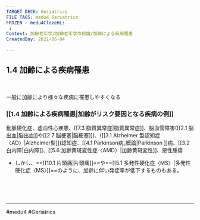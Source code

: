 ```yaml
---
TARGET DECK: Geriatrics
FILE TAGS: medu4 Geriatrics
FROZEN - medu4ClozeHL:
 : 
Context: 加齢老年学/加齢老年学の総論/加齢による疾病罹患
CreatedDay: 2021-06-04

---
```


## 1.4 加齢による疾病罹患

<br>

一般に加齢により様々な疾病に罹患しやすくなる
### [[1.4 加齢による疾病罹患|加齢がリスク要因となる疾病の例]]
動脈硬化症、虚血性心疾患、[[7.3 脂質異常症|脂質異常症]]、脳血管障害([[2.1 脳出血|脳出血]]や[[2.7 脳梗塞|脳梗塞]])、([[3.1 Alzheimer 型認知症〈AD〉|Alzheimer型]])認知症、[[4.1 Parkinson病_概論|Parkinson ]]病、[[3.2 白内障|白内障]]、[[5.6 加齢黄斑変性症〈AMD〉|加齢黄斑変性]]、悪性腫瘍
* しかし、==[[10.1 片頭痛|片頭痛]]==や==[[5.1 多発性硬化症〈MS〉|多発性硬化症〈MS〉]]==のように、加齢に伴い発症率が低下するものもある。
 
<!--ID: 1623210715141-->



<br><br><br>

---
#medu4 #Geriatrics 
